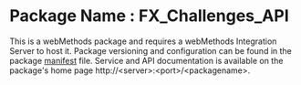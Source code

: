 # Package Name : FX_Challenges_API
This is a webMethods package and requires a webMethods Integration Server to host it. Package versioning and configuration can be found in the package [manifest](./FX_Challenges_API/manifest.v3) file. Service and API documentation is available on the package's home page http://&lt;server&gt;:&lt;port&gt;/&lt;packagename>.